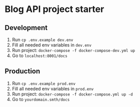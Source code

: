 # Blog API project starter

## Development
1) Run `cp .env.example dev.env`
2) Fill all needed env variables in `dev.env`
3) Run project: `docker-compose -f docker-compose-dev.yml up`
4) Go to `localhost:8001/docs`

## Production
1) Run `cp .env.example prod.env`
2) Fill all needed env variables in `prod.env`
3) Run project: `docker-compose -f docker-compose.yml up -d`
4) Go to `yourdomain.smth/docs`
